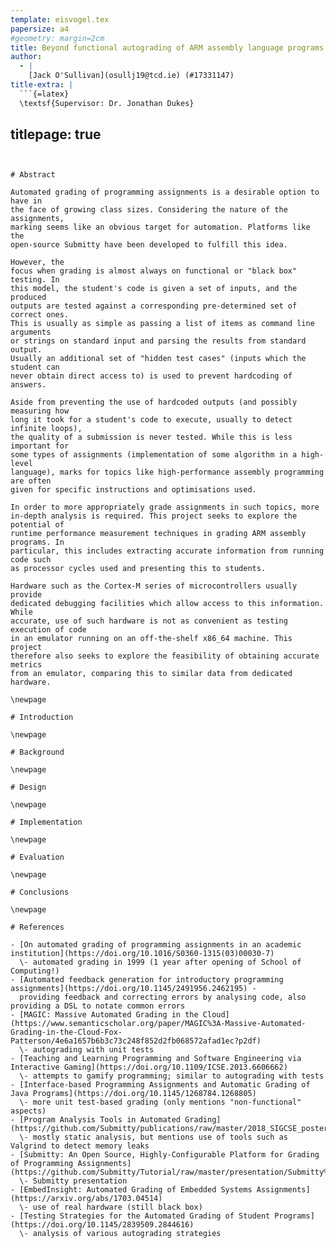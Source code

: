 ```yaml
---
template: eisvogel.tex
papersize: a4
#geometry: margin=2cm
title: Beyond functional autograding of ARM assembly language programs
author:
  - |
    [Jack O'Sullivan](osullj19@tcd.ie) (#17331147)
title-extra: |
  ```{=latex}
  \textsf{Supervisor: Dr. Jonathan Dukes}
  ```
titlepage: true
---
```


# Abstract

Automated grading of programming assignments is a desirable option to have in
the face of growing class sizes. Considering the nature of the assignments,
marking seems like an obvious target for automation. Platforms like the
open-source Submitty have been developed to fulfill this idea.

However, the
focus when grading is almost always on functional or "black box" testing. In
this model, the student's code is given a set of inputs, and the produced
outputs are tested against a corresponding pre-determined set of correct ones.
This is usually as simple as passing a list of items as command line arguments
or strings on standard input and parsing the results from standard output.
Usually an additional set of "hidden test cases" (inputs which the student can
never obtain direct access to) is used to prevent hardcoding of answers.

Aside from preventing the use of hardcoded outputs (and possibly measuring how
long it took for a student's code to execute, usually to detect infinite loops),
the quality of a submission is never tested. While this is less important for
some types of assignments (implementation of some algorithm in a high-level
language), marks for topics like high-performance assembly programming are often
given for specific instructions and optimisations used.

In order to more appropriately grade assignments in such topics, more
in-depth analysis is required. This project seeks to explore the potential of
runtime performance measurement techniques in grading ARM assembly programs. In
particular, this includes extracting accurate information from running code such
as processor cycles used and presenting this to students.

Hardware such as the Cortex-M series of microcontrollers usually provide
dedicated debugging facilities which allow access to this information. While
accurate, use of such hardware is not as convenient as testing execution of code
in an emulator running on an off-the-shelf x86_64 machine. This project
therefore also seeks to explore the feasibility of obtaining accurate metrics
from an emulator, comparing this to similar data from dedicated hardware.

\newpage

# Introduction

\newpage

# Background

\newpage

# Design

\newpage

# Implementation

\newpage

# Evaluation

\newpage

# Conclusions

\newpage

# References

- [On automated grading of programming assignments in an academic institution](https://doi.org/10.1016/S0360-1315(03)00030-7)
  \- automated grading in 1999 (1 year after opening of School of Computing!)
- [Automated feedback generation for introductory programming assignments](https://doi.org/10.1145/2491956.2462195) -
  providing feedback and correcting errors by analysing code, also providing a DSL to notate common errors
- [MAGIC: Massive Automated Grading in the Cloud](https://www.semanticscholar.org/paper/MAGIC%3A-Massive-Automated-Grading-in-the-Cloud-Fox-Patterson/4e6a1657b6b3c73c248f852d2fb068572afad1ec?p2df)
  \- autograding with unit tests
- [Teaching and Learning Programming and Software Engineering via Interactive Gaming](https://doi.org/10.1109/ICSE.2013.6606662)
  \- attempts to gamify programming; similar to autograding with tests
- [Interface-based Programming Assignments and Automatic Grading of Java Programs](https://doi.org/10.1145/1268784.1268805)
  \- more unit test-based grading (only mentions "non-functional" aspects)
- [Program Analysis Tools in Automated Grading](https://github.com/Submitty/publications/raw/master/2018_SIGCSE_poster_dinella_et_al/Poster.pdf)
  \- mostly static analysis, but mentions use of tools such as Valgrind to detect memory leaks
- [Submitty: An Open Source, Highly-Configurable Platform for Grading of Programming Assignments](https://github.com/Submitty/Tutorial/raw/master/presentation/Submitty%20Demo%20SIGCSE%20March%2010%202017.pdf)
  \- Submitty presentation
- [EmbedInsight: Automated Grading of Embedded Systems Assignments](https://arxiv.org/abs/1703.04514)
  \- use of real hardware (still black box)
- [Testing Strategies for the Automated Grading of Student Programs](https://doi.org/10.1145/2839509.2844616)
  \- analysis of various autograding strategies
